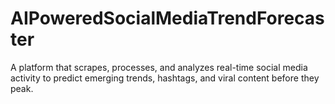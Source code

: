 # AIPoweredSocialMediaTrendForecaster
A platform that scrapes, processes, and analyzes real-time social media activity to predict emerging trends, hashtags, and viral content before they peak.
